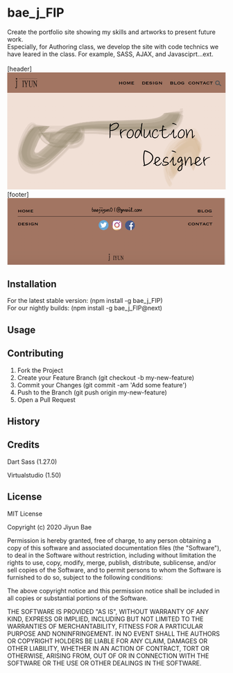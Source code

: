 # bae_j_FIP

Create the portfolio site showing my skills and artworks to present future work. <br>
Especially, for Authoring class, we develop the site with code technics we have leared in the class. For example, SASS, AJAX, and Javasciprt...ext. <br>
<future looks> <br>
[header] <br>
<img src="images/screenshot_header.png" alt=picture> <br>
[footer] <br>
<img src="images/screenshot_footer.png" alt=picture>

## Installation

For the latest stable version: (npm install -g bae_j_FIP) <br>
For our nightly builds: (npm install -g bae_j_FIP@next)

## Usage



## Contributing

1. Fork the Project
2. Create your Feature Branch (git checkout -b my-new-feature)
3. Commit your Changes (git commit -am 'Add some feature')
4. Push to the Branch (git push origin my-new-feature)
5. Open a Pull Request

## History



## Credits

Dart Sass (1.27.0)

Virtualstudio (1.50)

## License

MIT License

Copyright (c) 2020 Jiyun Bae

Permission is hereby granted, free of charge, to any person obtaining a copy
of this software and associated documentation files (the "Software"), to deal
in the Software without restriction, including without limitation the rights
to use, copy, modify, merge, publish, distribute, sublicense, and/or sell
copies of the Software, and to permit persons to whom the Software is
furnished to do so, subject to the following conditions:

The above copyright notice and this permission notice shall be included in all
copies or substantial portions of the Software.

THE SOFTWARE IS PROVIDED "AS IS", WITHOUT WARRANTY OF ANY KIND, EXPRESS OR
IMPLIED, INCLUDING BUT NOT LIMITED TO THE WARRANTIES OF MERCHANTABILITY,
FITNESS FOR A PARTICULAR PURPOSE AND NONINFRINGEMENT. IN NO EVENT SHALL THE
AUTHORS OR COPYRIGHT HOLDERS BE LIABLE FOR ANY CLAIM, DAMAGES OR OTHER
LIABILITY, WHETHER IN AN ACTION OF CONTRACT, TORT OR OTHERWISE, ARISING FROM,
OUT OF OR IN CONNECTION WITH THE SOFTWARE OR THE USE OR OTHER DEALINGS IN THE
SOFTWARE.
